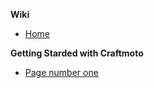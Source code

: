 **Wiki**

* [Home](https://github.com/Waterkan/Craftmoto-Wiki/wiki)

**Getting Starded with Craftmoto**

* [Page number one](https://github.com/Waterkan/Craftmoto-Wiki/wiki/Page-1)